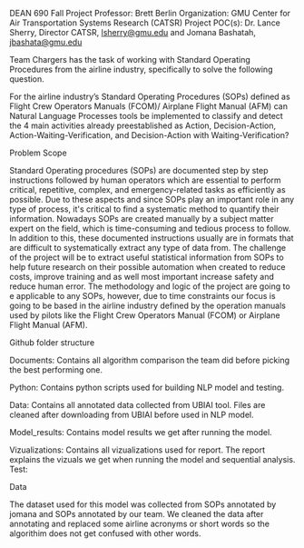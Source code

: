 DEAN 690 Fall Project 
Professor: Brett Berlin 
Organization: GMU Center for Air Transportation Systems Research (CATSR) 
Project POC(s): Dr. Lance Sherry, Director CATSR, lsherry@gmu.edu and Jomana Bashatah, jbashata@gmu.edu 


Team Chargers has the task of working with Standard Operating Procedures from the airline industry, specifically to solve the following question. 

For the airline industry’s Standard Operating Procedures (SOPs) defined as Flight Crew Operators Manuals (FCOM)/ Airplane Flight Manual (AFM) can Natural Language Processes tools be implemented to classify and detect the 4 main activities already preestablished as Action, Decision-Action, Action-Waiting-Verification, and Decision-Action with Waiting-Verification? 

Problem Scope 

Standard Operating procedures (SOPs) are documented step by step instructions followed by human operators which are essential to perform critical, repetitive, complex, and emergency-related tasks as efficiently as possible. Due to these aspects and since SOPs play an important role in any type of process, it's critical to find a systematic method to quantify their information. Nowadays SOPs are created manually by a subject matter expert on the field, which is time-consuming and tedious process to follow. In addition to this, these documented instructions usually are in formats that are difficult to systematically extract any type of data from. The challenge of the project will be to extract useful statistical information from SOPs to help future research on their possible automation when created to reduce costs, improve training and as well most important increase safety and reduce human error. The methodology and logic of the project are going to e applicable to any SOPs, however, due to time constraints our focus is going to be based in the airline industry defined by the operation manuals used by pilots like the Flight Crew Operators Manual (FCOM) or Airplane Flight Manual (AFM). 

Github folder structure 

Documents: Contains all algorithm comparison the team did before picking the best performing one. 


Python: Contains python scripts used for building NLP model and testing. 


Data: Contains all annotated data collected from UBIAI tool. Files are cleaned after downloading from UBIAI before used in NLP model.


Model_results: Contains model results we get after running the model. 


Vizualizations: Contains all vizualizations used for report. The report explains the vizuals we get when running the model and sequential analysis. 
Test: 

Data

The dataset used for this model was collected from SOPs annotated by jomana and SOPs annotated by our team. We cleaned the data after annotating and replaced some airline acronyms or short words so the algorithim does not get confused with other words. 






